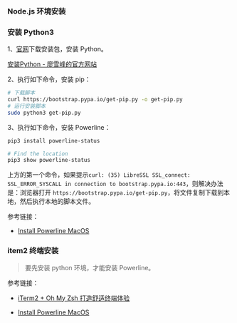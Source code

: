 
### Node.js 环境安装



### 安装 Python3

1、[官网](https://www.python.org/downloads/macos/)下载安装包，安装 Python。

[安装Python - 廖雪峰的官方网站](https://www.liaoxuefeng.com/wiki/1016959663602400/1016959856222624)

2、执行如下命令，安装 pip：

```bash
# 下载脚本
curl https://bootstrap.pypa.io/get-pip.py -o get-pip.py
# 运行安装脚本
sudo python3 get-pip.py
```

3、执行如下命令，安装 Powerline：

```bash
pip3 install powerline-status

# Find the location
pip3 show powerline-status
```

上方的第一个命令，如果提示`curl: (35) LibreSSL SSL_connect: SSL_ERROR_SYSCALL in connection to bootstrap.pypa.io:443`，则解决办法是：浏览器打开 `https://bootstrap.pypa.io/get-pip.py`，将文件复制下载到本地，然后执行本地的脚本文件。

参考链接：


- [Install Powerline MacOS](https://gist.github.com/itzderr/abdb2cdd795a23bc36e6a7838e388867)

### item2 终端安装

> 要先安装 python 环境，才能安装 Powerline。

参考链接：

- [iTerm2 + Oh My Zsh 打造舒适终端体验](https://github.com/github-repo-backup/iterm2-with-oh-my-zsh)

- [Install Powerline MacOS](https://gist.github.com/itzderr/abdb2cdd795a23bc36e6a7838e388867)
